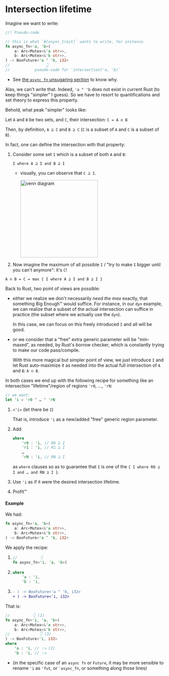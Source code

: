 # Intersection lifetime

Imagine we want to write:

```rs
//! Pseudo-code

// this is what `#[async_trait]` wants to write, for instance.
fn async_fn<'a, 'b>(
    a: Arc<Mutex<&'a str>>,
    b: Arc<Mutex<&'b str>>,
) -> BoxFuture<'a ^ 'b, i32>
//                👆
//           pseudo-code for `intersection('a, 'b)`
```

  - See [the `async fn` unsugaring section](./async-fn.md) to know why.

Alas, we can't write that. Indeed, `'a ^ 'b` does not exist in current Rust (to keep things "simpler" I guess). So we have to resort to quantifications and set theory to express this property.

Behold, what peak "simpler" looks like:

Let `A` and `B` be two sets, and `C`, their intersection: `C = A ∩ B`

Then, by definition, `A ⊇ C` and `B ⊇ C` (`C` is a subset of `A` and `C` is a subset of `B`).

In fact, one can define the intersection with that property:

 1. Consider some set `I` which is a subset of both `A` and `B`:

    `I where A ⊇ I and B ⊇ I`

      - visually, you can observe that `C ⊇ I`.

        <img width="245" alt="venn diagram" src="https://user-images.githubusercontent.com/9920355/216795708-dbf79c91-50ea-4ff8-920d-47aec22bcd20.png">

 1. Now imagine the maximum of all possible `I` / "try to make `I` bigger until you can't anymore": it's `C`!

```
A ∩ B = C = max { I where A ⊇ I and B ⊇ I }
```

Back to Rust, two point of views are possible:

  - either we realize we don't necessarily _need the max_ exactly, that something Big Enough™ would suffice. For instance, in our `dyn` example, we can realize that a subset of the actual intersection can suffice in practice (the subset where we actually use the `dyn`).

    In this case, we can focus on this freely introduced `I` and all will be good.

  - or we consider that a "free" extra generic parameter will be "min-maxed", as needed, by Rust's borrow checker, which is constantly trying to make our code pass/compile.

    With this more magical but simpler point of view, we just introduce `I` and let Rust auto-maximize it as needed into the actual full intersection of `A` and `B`: `A ∩ B`.

In both cases we end up with the following recipe for something like an intersection "lifetime"/region of regions `'r0`, …, `'rN`:

```rs
// we want:
let 'i = 'r0 ^ … ^ 'rN
```

 1. `<'i>` (let there be `I`)

    That is, introduce `'i` as a new/added "free" generic region parameter.

 2. Add

    ```rs
    where
        'r0 : 'i, // R0 ⊇ I
        'r1 : 'i, // R1 ⊇ I
        …
        'rN : 'i, // RN ⊇ I
    ```

    as `where` clauses so as to guarantee that `I` is one of the `{ I where R0 ⊇ I and … and RN ⊇ I }`.

 3. Use `'i` as if it were the desired intersection lifetime.

 4. Profit™

#### Example

We had:

```rs
fn async_fn<'a, 'b>(
    a: Arc<Mutex<&'a str>>,
    b: Arc<Mutex<&'b str>>,
) -> BoxFuture<'a ^ 'b, i32>
```

We apply the recipe:

 1. ```rs
    //          👇
    fn async_fn<'i, 'a, 'b>(
    ```

 2. ```rs
    where
        'a : 'i,
        'b : 'i,
    ```

 3. ```diff
    - ) -> BoxFuture<'a ^ 'b, i32>
    + ) -> BoxFuture<'i, i32>
    ```

That is:

```rs
//          👇 (1)
fn async_fn<'i, 'a, 'b>(
    a: Arc<Mutex<&'a str>>,
    b: Arc<Mutex<&'b str>>,
//             👇 (3)
) -> BoxFuture<'i, i32>
where
    'a : 'i, // 👈 (2)
    'b : 'i, // 👈
```

  - (in the specific case of an `async fn` or `Future`, it may be more sensible to rename `'i` as `'fut`, or `'async_fn`, or something along those lines)

